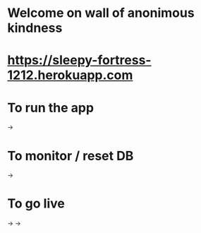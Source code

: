 # Welcome on wall of anonimous kindness
# https://sleepy-fortress-1212.herokuapp.com

# To run the app
->

# To monitor / reset DB
->

# To go live
->
->


